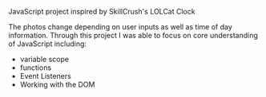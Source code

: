 JavaScript project inspired by SkillCrush's LOLCat Clock

The photos change depending on user inputs as well as time of day information. 
Through this project I was able to focus on core understanding of JavaScript including:
- variable scope
- functions
- Event Listeners
- Working with the DOM